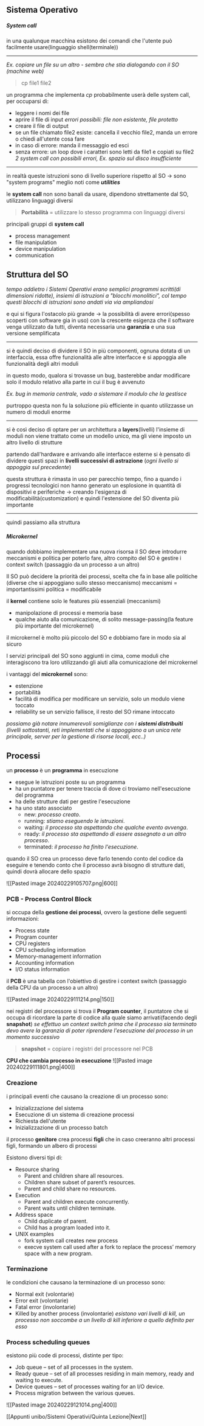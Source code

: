 ## Sistema Operativo

##### System call
in una qualunque macchina esistono dei comandi che l'utente può facilmente usare(linguaggio shell(terminale))

---
_Ex. copiare un file su un altro - sembra che stia dialogando con il SO (machine web)_
>cp file1 file2

un programma che implementa _cp_ probabilmente userà delle system call, per occuparsi di:
- leggere i nomi dei file
- aprire il file di input
	_errori possibili: file non esistente, file protetto_
- creare il file di output
- se un file chiamato file2 esiste: cancella il vecchio file2, manda un errore o chiedi all'utente cosa fare
- in caso di errore: manda il messaggio ed esci
- senza errore: un loop dove i caratteri sono letti da file1 e copiati su file2
	_2 system call con possibili errori, Ex. spazio sul disco insufficiente_

---
in realtà queste istruzioni sono di livello superiore rispetto al SO -> sono "system programs" meglio noti come **_utilities_**

le **system call** non sono banali da usare, dipendono strettamente dal SO, utilizzano linguaggi diversi
>**Portabilità** = utilizzare lo stesso programma con linguaggi diversi

principali gruppi di **system call**
- process management
- file manipulation
- device manipulation
- communication
## Struttura del SO
_tempo addietro i Sistemi Operativi erano semplici programmi scritti(di dimensioni ridotte), insiemi di istruzioni a "blocchi monolitici", col tempo questi blocchi di istruzioni sono andati via via ampliandosi_

e qui si figura l'ostacolo più grande -> la possibilità di avere errori(spesso scoperti con software gia in uso)
	con la crescente esigenza che il software venga utilizzato da tutti, diventa necessaria una **garanzia** e una sua versione semplificata

---
si è quindi deciso di dividere il SO in più componenti, ognuna dotata di un interfaccia, essa offre funzionalità alle altre interfacce e si appoggia alle funzionalità degli altri moduli

in questo modo, qualora si trovasse un bug, basterebbe andar modificare solo il modulo relativo alla parte in cui il bug è avvenuto

_Ex. bug in memoria centrale, vado a sistemare il modulo che la gestisce_

purtroppo questa non fu la soluzione più efficiente in quanto utilizzasse un numero di moduli enorme

---
si è così deciso di optare per un architettura a **layers**(livelli)
	l'insieme di moduli non viene trattato come un modello unico, ma gli viene imposto un altro livello di strutture

partendo dall'hardware e arrivando alle interfacce esterne si è pensato di dividere questi spazi in **livelli successivi di astrazione** (_ogni livello si appoggia sul precedente_)

questa struttura è rimasta in uso per parecchio tempo, fino a quando i progressi tecnologici non hanno generato un esplosione in quantità di dispositivi e periferiche 
	-> creando l'esigenza di modificabilità(customization) e quindi l'estensione del SO diventa più importante

---
quindi passiamo alla struttura 
##### Microkernel

quando dobbiamo implementare una nuova risorsa il SO deve introdurre meccanismi e politica per poterlo fare, altro compito del SO è gestire i context switch (passaggio da un processo a un altro)

Il SO può decidere la priorità dei processi, scelta che fa in base alle politiche (diverse che si appoggiano sullo stesso meccanismo)
meccanismi = importantissimi
politica = modificabile

il **kernel** contiene solo le features più essenziali (meccanismi)
- manipolazione di processi e memoria base
- qualche aiuto alla comunicazione, di solito message-passing(la feature più importante del microkernel)

il microkernel è molto più piccolo del SO e dobbiamo fare in modo sia al sicuro

I servizi principali del SO sono aggiunti in cima, come moduli che interagiscono tra loro utilizzando gli aiuti alla comunicazione del microkernel

i vantaggi del **microkernel** sono:
- estenzione 
- portabilità
- facilità di modifica 
	per modificare un servizio, solo un modulo viene toccato
- reliability
	se un servizio fallisce, il resto del SO rimane intoccato

_possiamo già notare innumerevoli somiglianze con i **sistemi distribuiti** (livelli sottostanti, reti implementati che si appoggiano a un unica rete principale, server per la gestione di risorse locali, ecc..)_

## Processi
un **processo** è un **programma** in esecuzione
- esegue le istruzioni poste su un programma
- ha un puntatore per tenere traccia di dove ci troviamo nell'esecuzione del programma
- ha delle strutture dati per gestire l'esecuzione
- ha uno stato associato 
	- new: _processo creato_. 
	- running: _stiamo eseguendo le istruzioni_. 
	- waiting: _il processo sta aspettando che qualche evento avvenga_. 
	- ready: _il processo sta aspettando di essere assegnato a un altro processo_. 
	- terminated: _il processo ha finito l'esecuzione_.

quando il SO crea un processo deve farlo tenendo conto del codice da eseguire e tenendo conto che il processo avrà bisogno di strutture dati, quindi dovrà allocare dello spazio

![[Pasted image 20240229105707.png|600]]
### PCB - Process Control Block
si occupa della **gestione dei processi**, ovvero la gestione delle seguenti informazioni:
- Process state 
- Program counter 
- CPU registers 
- CPU scheduling information 
- Memory-management information 
- Accounting information 
- I/O status information

il **PCB** è una tabella con l'obiettivo di gestire i context switch (passaggio della CPU da un processo a un altro)

![[Pasted image 20240229111214.png|150]]

nei registri del processore si trova il **Program counter**, il puntatore che si occupa di ricordare la parte di codice alla quale siamo arrivati(facendo degli **snapshot**)
	_se effettuo un context switch prima che il processo sia terminato devo avere la garanzia di poter riprendere l'esecuzione del processo in un momento successivo_

>**snapshot** = copiare i registri del processore nel PCB

**CPU che cambia processo in esecuzione**
![[Pasted image 20240229111801.png|400]]
### Creazione
i principali eventi che causano la creazione di un processo sono:
- Inizializzazione del sistema
- Esecuzione di un sistema di creazione processi
- Richiesta dell'utente
- Inizializzazione di un processo batch

il processo **genitore** crea processi **figli** che in caso creeranno altri processi figli, formando un albero di processi

Esistono diversi tipi di:
- Resource sharing 
	- Parent and children share all resources. 
	- Children share subset of parent’s resources. 
	- Parent and child share no resources. 
- Execution 
	- Parent and children execute concurrently. 
	- Parent waits until children terminate.
- Address space 
	- Child duplicate of parent. 
	- Child has a program loaded into it. 
- UNIX examples 
	- fork system call creates new process 
	- execve system call used after a fork to replace the process’ memory space with a new program.
### Terminazione
le condizioni che causano la terminazione di un processo sono:
- Normal exit (volontarie)
- Error exit (volontarie)
- Fatal error (involontarie)
- Killed by another process (involontarie)
	_esistono vari livelli di kill, un processo non soccombe a un livello di kill inferiore a quello definito per esso_
### Process scheduling queues
esistono più code di processi, distinte per tipo:
- Job queue – set of all processes in the system. 
- Ready queue – set of all processes residing in main memory, ready and waiting to execute. 
- Device queues – set of processes waiting for an I/O device. 
- Process migration between the various queues.

![[Pasted image 20240229121014.png|400]]

[[Appunti unibo/Sistemi Operativi/Quinta Lezione|Next]]






